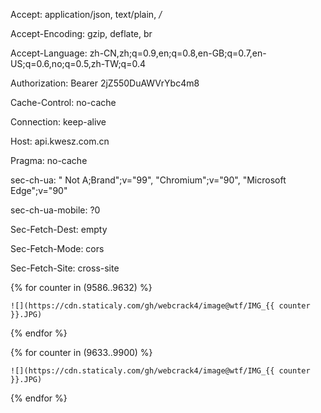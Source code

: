 
Accept: application/json, text/plain, */*

Accept-Encoding: gzip, deflate, br

Accept-Language: zh-CN,zh;q=0.9,en;q=0.8,en-GB;q=0.7,en-US;q=0.6,no;q=0.5,zh-TW;q=0.4

Authorization: Bearer 2jZ550DuAWVrYbc4m8

Cache-Control: no-cache

Connection: keep-alive

Host: api.kwesz.com.cn

Pragma: no-cache

sec-ch-ua: " Not A;Brand";v="99", "Chromium";v="90", "Microsoft Edge";v="90"

sec-ch-ua-mobile: ?0

Sec-Fetch-Dest: empty

Sec-Fetch-Mode: cors

Sec-Fetch-Site: cross-site

{% for counter in (9586..9632) %}
  <!-- the stuff to be done followed by an increase in the 'counter' variable -->
    ![](https://cdn.staticaly.com/gh/webcrack4/image@wtf/IMG_{{ counter }}.JPG)
{% endfor %}

{% for counter in (9633..9900) %}
  <!-- the stuff to be done followed by an increase in the 'counter' variable -->
    ![](https://cdn.staticaly.com/gh/webcrack4/image@wtf/IMG_{{ counter }}.JPG)
{% endfor %}
